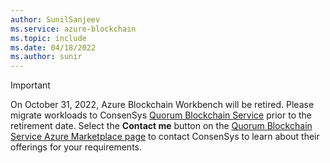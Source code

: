 ```yaml
---
author: SunilSanjeev
ms.service: azure-blockchain
ms.topic: include
ms.date: 04/18/2022
ms.author: sunir
---
```


> [!IMPORTANT]
> On October 31, 2022, Azure Blockchain Workbench will be retired. Please migrate workloads to ConsenSys [Quorum Blockchain Service](https://azuremarketplace.microsoft.com/marketplace/apps/consensys.qbs-contact-me) prior to the retirement date. Select the **Contact me** button on the [Quorum Blockchain Service Azure Marketplace page](https://azuremarketplace.microsoft.com/marketplace/apps/consensys.qbs-contact-me) to contact ConsenSys to learn about their offerings for your requirements.
